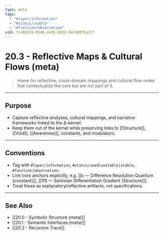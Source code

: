 ```yaml
---
type: meta
tags:
  - "#layer/information"
  - "#status/stable"
  - "#function/observation"
uid: fc402436-8546-4e96-883d-94c680fba31f
---
```


# 20.3 - Reflective Maps & Cultural Flows (meta)

> Home for reflective, cross-domain mappings and cultural flow notes that contextualize the core but are not part of it.

---

## Purpose

- Capture reflective analyses, cultural mappings, and narrative frameworks linked to the ∆-kernel.
- Keep them out of the kernel while preserving links to [[Structure]], [[Void]], [[Awareness]], constants, and modulators.

---

## Conventions

- Tag with `#layer/information`, `#status/seed|unstable|stable`, `#function/observation`.
- Link core anchors explicitly, e.g. [[ε — Difference Resolution Quantum (constant)]], [[∇S — Sarkisian Differentiation Gradient (Structure)]].
- Treat these as explanatory/reflective artifacts, not specifications.

---

## See Also

- [[20.0 - Symbolic Structure (meta)]]
- [[20.1 - Semantic Interfaces (meta)]]
- [[20.2 - Recursive Trace]]

